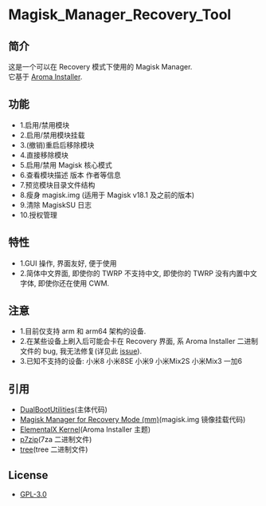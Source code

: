 # Magisk_Manager_Recovery_Tool

## 简介
这是一个可以在 Recovery 模式下使用的 Magisk Manager.<br>
它基于 <a href="https://github.com/amarullz/AROMA-Installer">Aroma Installer</a>.<br>

## 功能
- 1.启用/禁用模块
- 2.启用/禁用模块挂载
- 3.(撤销)重启后移除模块
- 4.直接移除模块
- 5.启用/禁用 Magisk 核心模式
- 6.查看模块描述 版本 作者等信息
- 7.预览模块目录文件结构
- 8.瘦身 magisk.img (适用于 Magisk v18.1 及之前的版本)
- 9.清除 MagiskSU 日志
- 10.授权管理

## 特性
- 1.GUI 操作, 界面友好, 便于使用<br>
- 2.简体中文界面, 即使你的 TWRP 不支持中文, 即使你的 TWRP 没有内置中文字体, 即使你还在使用 CWM.

## 注意
- 1.目前仅支持 arm 和 arm64 架构的设备.<br>
- 2.在某些设备上刷入后可能会卡在 Recovery 界面, 系 Aroma Installer 二进制文件的 bug, 我无法修复(详见此 <a href="https://github.com/amarullz/AROMA-Installer/issues/38">issue</a>).<br>
- 3.已知不支持的设备: 小米8 小米8SE 小米9 小米Mix2S 小米Mix3 一加6

## 引用
- <a href="https://github.com/chenxiaolong/DualBootPatcher/tree/master/utilities">DualBootUtilities</a>(主体代码)<br>
- <a href="https://forum.xda-developers.com/apps/magisk/module-tool-magisk-manager-recovery-mode-t3693165">Magisk Manager for Recovery Mode (mm)</a>(magisk.img 镜像挂载代码)<br>
- <a href="https://elementalx.org/devices/">ElementalX Kernel</a>(Aroma Installer 主题)<br>
- <a href="https://sourceforge.net/projects/p7zip/files/p7zip/16.02/">p7zip</a>(7za 二进制文件)<br>
- <a href="http://mama.indstate.edu/users/ice/tree/">tree</a>(tree 二进制文件)<br>

## License
- <a href="https://github.com/Pzqqt/Magisk_Manager_Recovery_Tool/blob/master/LICENSE">GPL-3.0</a>
